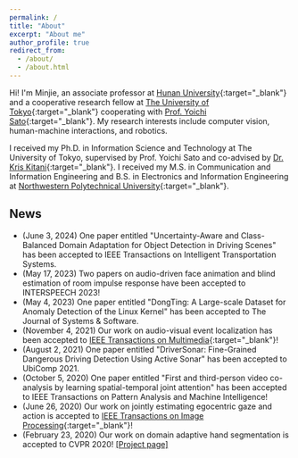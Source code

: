 ```yaml
---
permalink: /
title: "About"
excerpt: "About me"
author_profile: true
redirect_from: 
  - /about/
  - /about.html
---
```


Hi! I'm Minjie, an associate professor at [Hunan University](http://www-en.hnu.edu.cn/index.htm){:target="_blank"} and a cooperative research fellow at [The University of Tokyo](https://www.iis.u-tokyo.ac.jp/en/){:target="_blank"} cooperating with [Prof. Yoichi Sato](https://www.ut-vision.org/sato-lab/){:target="_blank"}. My research interests include computer vision, human-machine interactions, and robotics.

I received my Ph.D. in Information Science and Technology at The University of Tokyo, supervised by Prof. Yoichi Sato and co-advised by [Dr. Kris Kitani](http://www.cs.cmu.edu/~kkitani/){:target="_blank"}. I received my M.S. in Communication and Information Engineering and B.S. in Electronics and Information Engineering at [Northwestern Polytechnical University](http://en.nwpu.edu.cn/){:target="_blank"}.


## News
* (June 3, 2024) One paper entitled "Uncertainty-Aware and Class-Balanced Domain Adaptation for Object Detection in Driving Scenes" has been accepted to IEEE Transactions on Intelligent Transportation Systems.  
* (May 17, 2023) Two papers on audio-driven face animation and blind estimation of room impulse response have been accepted to INTERSPEECH 2023!  
* (May 4, 2023) One paper entitled "DongTing: A Large-scale Dataset for Anomaly Detection of the Linux Kernel" has been accepted to The Journal of Systems & Software.
* (November 4, 2021) Our work on audio-visual event localization has been accepted to [IEEE Transactions on Multimedia](https://ieeexplore.ieee.org/document/9615027){:target="_blank"}!
* (August 2, 2021) One paper entitled "DriverSonar: Fine-Grained Dangerous Driving Detection Using Active Sonar" has been accepted to UbiComp 2021.
* (October 5, 2020) One paper entitled "First and third-person video co-analysis by learning spatial-temporal joint attention" has been accepted to IEEE Transactions on Pattern Analysis and Machine Intelligence!
* (June 26, 2020) Our work on jointly estimating egocentric gaze and action is accepted to [IEEE Transactions on Image Processing](https://ieeexplore.ieee.org/document/9139335){:target="_blank"}!
* (February 23, 2020) Our work on domain adaptive hand segmentation is accepted to CVPR 2020! [[Project page]](https://cai-mj.github.io/project/egocentric_hand_segmentation)

